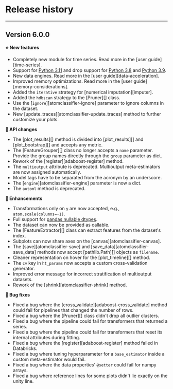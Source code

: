 # Release history
-----------------

<a name="v600"></a>
## Version 6.0.0

**:star: New features**

* Completely new module for time series. Read more in the [user guide][time-series].
* Support for [Python 3.11](https://www.python.org/downloads/release/python-3110/) and drop support for [Python 3.8](https://www.python.org/downloads/release/python-380/)
  and [Python 3.9](ttps://www.python.org/downloads/release/python-390/).
* New data engines. Read more in the [user guide][data-acceleration].
* Improved memory optimizations. Read more in the [user guide][memory-considerations].
* Added the `iterative` strategy for [numerical imputation][imputer].
* Added the `hdbscan` strategy to the [Pruner][] class.
* Use the [`ignore`][atomclassifier-ignore] parameter to ignore columns in the dataset.
* New [update_traces][atomclassifier-update_traces] method to further customize your plots.

**:pencil: API changes**

* The [plot_results][] method is divided into [plot_results][] and [plot_bootstrap][]
  and accepts any metric.
* The [FeatureGrouper][] class no longer accepts a `name` parameter. Provide
  the group names directly through the `group` parameter as dict.
* Rework of the [register][adaboost-register] method.
* The `multioutput` attribute is deprecated. Multioutput meta-estimators are
  now assigned automatically.
* Model tags have to be separated from the acronym by an underscore.
* The [`engine`][atomclassifier-engine] parameter is now a dict.
* The `automl` method is deprecated.

**:rocket: Enhancements**

* Transformations only on `y` are now accepted, e.g., `atom.scale(columns=-1)`.
* Full support for [pandas nullable dtypes](https://pandas.pydata.org/docs/user_guide/integer_na.html).
* The dataset can now be provided as callable.
* The [FeatureExtractor][] class can extract features from the dataset's index.
* Subplots can now share axes on the [canvas][atomclassifier-canvas].
* The [save][atomclassifier-save] and [save_data][atomclassifier-save_data]
  methods now accept [pathlib.Path][] objects as `filename`.
* Cleaner representation on hover for the [plot_timeline][] method.
* The `cv` key in `ht_params` now accepts a custom cross-validation generator.
* Improved error message for incorrect stratification of multioutput datasets.
* Rework of the [shrink][atomclassifier-shrink] method.

**:bug: Bug fixes**

* Fixed a bug where the [cross_validate][adaboost-cross_validate] method could
  fail for pipelines that changed the number of rows.
* Fixed a bug where the [Pruner][] class didn't drop all outlier clusters.
* Fixed a bug where the pipeline could fail for transformers that returned a
  series.
* Fixed a bug where the pipeline could fail for transformers that reset its
  internal attributes during fitting.
* Fixed a bug where the [register][adaboost-register] method failed in Databricks.
* Fixed a bug where tuning hyperparameter for a `base_estimator` inside a custom
  meta-estimator would fail.
* Fixed a bug where the data properties' `@setter` could fail for numpy arrays.
* Fixed a bug where reference lines for some plots didn't lie exactly on the unity line.
